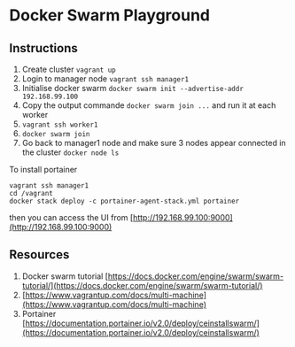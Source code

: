 Docker Swarm Playground
=======================

## Instructions

1. Create cluster `vagrant up`
2. Login to manager node `vagrant ssh manager1`
3. Initialise docker swarm `docker swarm init --advertise-addr 192.168.99.100`
4. Copy the output commande `docker swarm join ...` and run it at each worker
5. `vagrant ssh worker1`
6. `docker swarm join`
7. Go back to manager1 node and make sure 3 nodes appear connected in the cluster `docker node ls`

To install portainer
```
vagrant ssh manager1
cd /vagrant
docker stack deploy -c portainer-agent-stack.yml portainer
```
then you can access the UI from [http://192.168.99.100:9000](http://192.168.99.100:9000)

## Resources

1. Docker swarm tutorial [https://docs.docker.com/engine/swarm/swarm-tutorial/](https://docs.docker.com/engine/swarm/swarm-tutorial/)
2. [https://www.vagrantup.com/docs/multi-machine](https://www.vagrantup.com/docs/multi-machine)
3. Portainer [https://documentation.portainer.io/v2.0/deploy/ceinstallswarm/](https://documentation.portainer.io/v2.0/deploy/ceinstallswarm/)